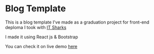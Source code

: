 # Blog Template

This is a blog template I've made as a graduation project for front-end deploma I took with [IT Sharks](https://www.facebook.com/ITSharks24)

I made it using React js & Bootstrap

You can check it on live demo [here]()
